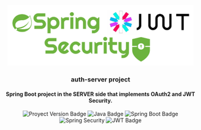 <div style="text-align:center;">
    <a href="https://images.app.goo.gl/MvbLaiL81ntRwWgp8">
    <img height="160" src="./src/main/resources/readme.png" /> 
    </a>
  <h3>
    <strong>auth-server project </strong>
  </h3>
    <h4>Spring Boot project in the SERVER side that implements OAuth2 and JWT Security.</h4>
</div>

<div style="text-align:center;">

![Proyect Version Badge](https://img.shields.io/badge/Version-1.0.0-blue)
![Java Badge](https://img.shields.io/badge/Java-17-blue?logo=java)
![Spring Boot Badge](https://img.shields.io/badge/Spring_Boot-v3.5.3-green)
![Spring Security](https://img.shields.io/badge/Spring_Security-3.5.3-green)
![JWT Badge](https://img.shields.io/badge/JWT%20Status-Valid-green)

</div>
